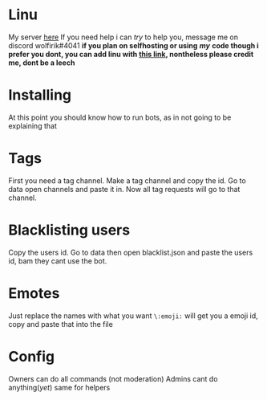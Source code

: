 # Linu

My server [here](https://discord.gg/KZ3vXMg)
If you need help i can *try* to help you, message me on discord wolfirik#4041
**if you plan on selfhosting or using** ***my*** **code though i prefer you dont, you can add linu with [this link](https://discordapp.com/api/oauth2/authorize?client_id=488973326883094541&permissions=67423297&scope=bot), nontheless please credit me, dont be a leech**

# Installing

At this point you should know how to run bots, as in not going to be explaining that

# Tags

First you need a tag channel.
Make a tag channel and copy the id.
Go to data open channels and paste it in.
Now all tag requests will go to that channel.

# Blacklisting users

Copy the users id.
Go to data then open blacklist.json and paste the users id, bam they cant use the bot.


# Emotes 

Just replace the names with what you want
`\:emoji:` will get you a emoji id, copy and paste that into the file 

# Config

Owners can do all commands (not moderation)
Admins cant do anything(*yet*) same for helpers